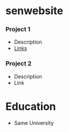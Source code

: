 # senwebsite

### Project 1

- Description
- [Links](https://www.youtube.com/watch?v=RdZqWiYCQsg&t=254s)

### Project 2
 - Description
 - Link

# Education

- Same University


